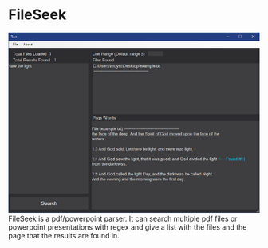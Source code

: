 # FileSeek

![FileSeek's UI](https://github.com/MustaphaAlioglou/FileSeek/blob/master/etc/text.png)
FileSeek is a pdf/powerpoint parser.
It can search multiple pdf files or powerpoint presentations with regex
and give a list with the files and the page that the results are found in.
